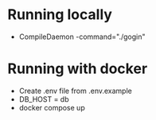 # Running locally

- CompileDaemon -command="./gogin"

# Running with docker

- Create .env file from .env.example
- DB_HOST = db
- docker compose up


